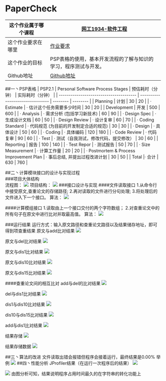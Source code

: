 # PaperCheck
| 这个作业属于哪个课程 |[网工1934-软件工程](https://edu.cnblogs.com/campus/gdgy/networkengineering1934-Softwareengineering)|
| ---------- | --------------------------------- |
| 这个作业要求在哪里  | [作业要求](https://edu.cnblogs.com/campus/gdgy/networkengineering1934-Softwareengineering/homework/12137)|
| 这个作业的目标    | PSP表格的使用，基本开发流程的了解与知识的学习，程序测试与开发。 |
|Github地址|[Github地址](https://github.com/Ringfost)|

##一丶PSP表格
| PSP2.1                                  | Personal Software Process Stages | 预估耗时（分钟） | 实际耗时（分钟） |
| --------------------------------------- | -------------------------------- | -------- | -------- |
| Planning                                | 计划                             |   30    |    20    |
| · Estimate                              | · 估计这个任务需要多少时间         |   30    |     20   |
| Development                             | 开发                             |   500   |   600   |
| · Analysis                              | · 需求分析 (包括学习新技术)        |    60   |    90    |
| · Design Spec                           | · 生成设计文档                    |    60   |    50     |
| · Design Review                         | · 设计复审                       |    60    |    70     |
| · Coding Standard                       | · 代码规范 (为目前的开发制定合适的规范)       |    30     |   30   |
| · Design                                | · 具体设计                       |    50    |   60      |
| · Coding                                | · 具体编码                       |    120      |   180    |
| · Code Review                           | · 代码复审                       |    90   |     60      |
| · Test                                  | · 测试（自我测试，修改代码，提交修改）         |     30    |   60  |
| Reporting                               | 报告                             |   100   |    140       |
| · Test Repor                            | · 测试报告                       |   50    |    70  |
| · Size Measurement                      | · 计算工作量                     |    20   |    20     |
| · Postmortem & Process Improvement Plan | · 事后总结, 并提出过程改进计划     |    30   |     50   |
| Total |· 合计                                    |          630               |    760     |      

##二丶计算模块接口的设计与实现过程  
###项目大体结构  
流程图：
![](https://img2020.cnblogs.com/blog/2532113/202109/2532113-20210919183618369-356881556.png)
项目结构：
![](https://img2020.cnblogs.com/blog/2532113/202109/2532113-20210919183815224-1514105656.png)
###接口设计与实现
####文件读取接口
1.从命令行中接受原文,查重论文的存储路径;
2.再对读取的文件进行分句处理;
3.将处理后的文件进入下一个接口。
算法：
![](https://img2020.cnblogs.com/blog/2532113/202109/2532113-20210919185014563-1243339434.png)

####计算模组接口
1.读取由上一个接口交付的两个字符数组；
2.对查重论文中的所有句子在原文中进行比对并取最高值。
算法：
![](https://img2020.cnblogs.com/blog/2532113/202109/2532113-20210919185053267-1863263312.png)

###运行结果
运行方式：输入原文路径和查重论文路径以及结果储存地址，即可得到项查重结果
原文与add比对结果
![](https://img2020.cnblogs.com/blog/2532113/202109/2532113-20210919185444329-1474513691.png)

原文与del比对结果
![](https://img2020.cnblogs.com/blog/2532113/202109/2532113-20210919185751472-1813789909.png)

原文与dis1比对结果
![](https://img2020.cnblogs.com/blog/2532113/202109/2532113-20210919190908719-941131941.png)

原文与dis10比对结果
![](https://img2020.cnblogs.com/blog/2532113/202109/2532113-20210919191213976-1388551931.png)

原文与dis15比对结果
![](https://img2020.cnblogs.com/blog/2532113/202109/2532113-20210919191332137-191718918.png)

####查重论文间的相互比对
add与del的比对结果
![](https://img2020.cnblogs.com/blog/2532113/202109/2532113-20210919192118225-2004135709.png)

del与dis1比对结果
![](https://img2020.cnblogs.com/blog/2532113/202109/2532113-20210919192305434-1568683214.png)

dis1与dis10比对结果
![](https://img2020.cnblogs.com/blog/2532113/202109/2532113-20210919192357921-1662262253.png)

dis10与dis15比对结果
![](https://img2020.cnblogs.com/blog/2532113/202109/2532113-20210919192500853-1826095758.png)

add与dis1比对结果
![](https://img2020.cnblogs.com/blog/2532113/202109/2532113-20210919192600027-1157724766.png)

结果存储
![](https://img2020.cnblogs.com/blog/2532113/202109/2532113-20210919192656831-1738742376.png)

结果存储数据
![](https://img2020.cnblogs.com/blog/2532113/202109/2532113-20210919193005855-1571556629.png)

##三丶算法的改进
文件读取出错会报错但程序会接着运行，最终结果是0.00%
举例
![](https://img2020.cnblogs.com/blog/2532113/202109/2532113-20210919193709336-678823181.png)
##四丶性能分析
JProfiler结果（在运行一次程序后的结果）
![](https://img2020.cnblogs.com/blog/2532113/202109/2532113-20210919194250082-1600507211.png)

![](https://img2020.cnblogs.com/blog/2532113/202109/2532113-20210919194437406-704049067.png)
由图分析可知，结果说明程序占用时间最久的在字符串的转化功能上
